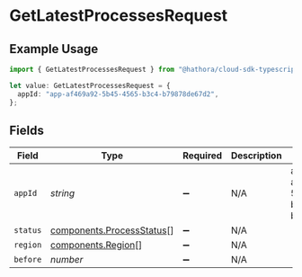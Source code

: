 # GetLatestProcessesRequest

## Example Usage

```typescript
import { GetLatestProcessesRequest } from "@hathora/cloud-sdk-typescript/models/operations";

let value: GetLatestProcessesRequest = {
  appId: "app-af469a92-5b45-4565-b3c4-b79878de67d2",
};
```

## Fields

| Field                                                                  | Type                                                                   | Required                                                               | Description                                                            | Example                                                                |
| ---------------------------------------------------------------------- | ---------------------------------------------------------------------- | ---------------------------------------------------------------------- | ---------------------------------------------------------------------- | ---------------------------------------------------------------------- |
| `appId`                                                                | *string*                                                               | :heavy_minus_sign:                                                     | N/A                                                                    | app-af469a92-5b45-4565-b3c4-b79878de67d2                               |
| `status`                                                               | [components.ProcessStatus](../../models/components/processstatus.md)[] | :heavy_minus_sign:                                                     | N/A                                                                    |                                                                        |
| `region`                                                               | [components.Region](../../models/components/region.md)[]               | :heavy_minus_sign:                                                     | N/A                                                                    |                                                                        |
| `before`                                                               | *number*                                                               | :heavy_minus_sign:                                                     | N/A                                                                    |                                                                        |